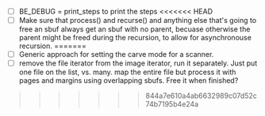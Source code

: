 - [ ] BE_DEBUG = print_steps to print the steps
<<<<<<< HEAD
- [ ] Make sure that process() and recurse() and anything else that's
  going to free an sbuf always get an sbuf with no parent, becuase
  otherwise the parent might be freed during the recursion, to allow
  for asynchronouse recursion.
=======
- [ ] Generic approach for setting the carve mode for a scanner.
- [ ] remove the file iterator from the image iterator, run it separately.
      Just put one file on the list, vs. many.
      map the entire file but process it with pages and margins using overlapping sbufs. Free it when finished?
>>>>>>> 844a7e610a4ab6632989c07d52c74b7195b4e24a
